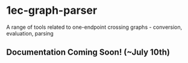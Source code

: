 # 1ec-graph-parser
A range of tools related to one-endpoint crossing graphs - conversion, evaluation, parsing

## Documentation Coming Soon! (~July 10th)
